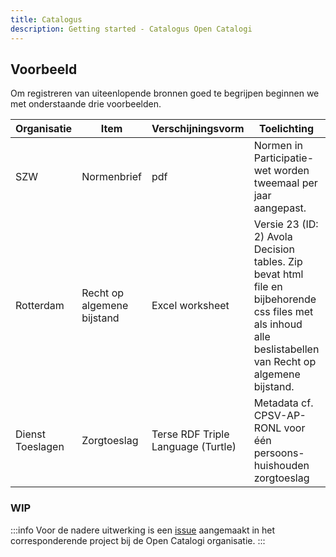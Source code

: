```yaml
---
title: Catalogus
description: Getting started - Catalogus Open Catalogi
---
```


## Voorbeeld

Om registreren van uiteenlopende bronnen goed te begrijpen beginnen we met onderstaande drie voorbeelden.

| Organisatie | Item | Verschijningsvorm | Toelichting | Bron | Licentie |
|---|---|---|---|---|---|
| SZW | Normenbrief | pdf | Normen in Participatie-wet worden tweemaal per jaar aangepast. | [file](https://open.overheid.nl/documenten/8190261f-76df-4451-8f4d-befefcfcd55e/file) | open source |
| Rotterdam | Recht op algemene bijstand | Excel worksheet | Versie 23 (ID: 2) Avola Decision tables. Zip bevat html file en bijbehorende css files met als inhoud alle beslistabellen van Recht op algemene bijstand. | [zip](https://regels.dexcat.nl/sites/default/files/open-data/recht-op-algemene-bijstand-versie-23-avola-decision-gemeente-rotterdam-.zip) | closed source |
| Dienst Toeslagen | Zorgtoeslag | Terse RDF Triple Language (Turtle) | Metadata cf. CPSV-AP-RONL voor één persoons-huishouden zorgtoeslag | [file](https://github.com/MinBZK/regels.overheid.nl/blob/main/apps/register/CPSV-AP-RONL/Zorgtoeslag/zorgtoeslag-CPSV-AP-RONL.ttl) | open source |

### WIP

:::info
Voor de nadere uitwerking is een [issue](https://github.com/orgs/OpenCatalogi/projects/7?pane=issue&itemId=97640318&issue=OpenCatalogi%7C.github%7C401) aangemaakt in het corresponderende project bij de Open Catalogi organisatie.
:::

